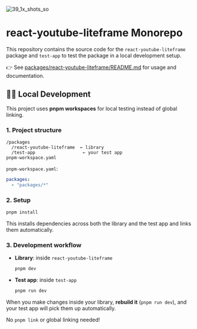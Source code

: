 ![39_1x_shots_so](https://github.com/user-attachments/assets/757dbd83-79f9-4896-979e-26af8c4af7cf)
# react-youtube-liteframe Monorepo

This repository contains the source code for the `react-youtube-liteframe` package and `test-app` to test the package in a local development setup.

👉 See [packages/react-youtube-liteframe/README.md](packages/react-youtube-liteframe/README.md) for usage and documentation.

## 👨‍💻 Local Development

This project uses **pnpm workspaces** for local testing instead of global linking.

### 1. Project structure

```plaintext
/packages
  /react-youtube-liteframe  ← library
  /test-app                  ← your test app
pnpm-workspace.yaml
```

`pnpm-workspace.yaml`:

```yaml
packages:
  - "packages/*"
```

### 2. Setup

```bash
pnpm install
```

This installs dependencies across both the library and the test app and links them automatically.

### 3. Development workflow

- **Library**: inside `react-youtube-liteframe`
  ```bash
  pnpm dev
  ```
- **Test app**: inside `test-app`
  ```bash
  pnpm run dev
  ```

When you make changes inside your library, **rebuild it** (`pnpm run dev`), and your test app will pick them up automatically.

No `pnpm link` or global linking needed!
